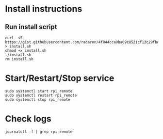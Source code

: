 # Install instructions

## Run install script
```
curl -sSL https://gist.githubusercontent.com/radaron/4f844cca0ba09c8521cf13c29fbddfe1/raw > install.sh
chmod +x install.sh
./install.sh
rm install.sh
```

# Start/Restart/Stop service
```
sudo systemctl start rpi_remote
sudo systemctl restart rpi_remote
sudo systemctl stop rpi_remote
```

# Check logs
```
journalctl -f | grep rpi-remote
```